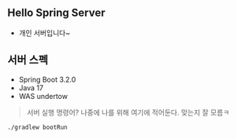 ## Hello Spring Server
- 개인 서버입니다~

## 서버 스펙
- Spring Boot 3.2.0
- Java 17
- WAS undertow

> 서버 실행 명령어? 나중에 나를 위해 여기에 적어둔다. 맞는지 잘 모름ㅋ
```shell
./gradlew bootRun
```